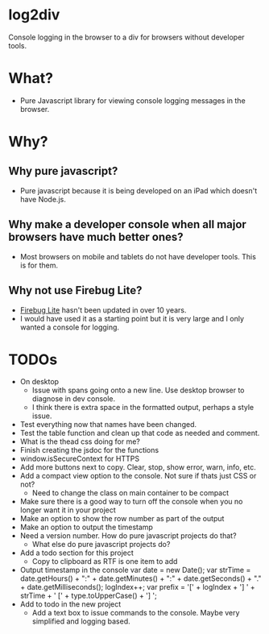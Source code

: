 # log2div
Console logging in the browser to a div for browsers without developer tools.

# What?
- Pure Javascript library for viewing console logging messages in the browser.

# Why?

## Why pure javascript?
- Pure javascript because it is being developed on an iPad which doesn't have Node.js.

## Why make a developer console when all major browsers have much better ones?
- Most browsers on mobile and tablets do not have developer tools. This is for them.

## Why not use Firebug Lite?
- [Firebug Lite](https://github.com/firebug/firebug-lite) hasn't been updated in over 10 years.
- I would have used it as a starting point but it is very large and I only wanted a console for logging.

# TODOs
- On desktop
  - Issue with spans going onto a new line. Use desktop browser to diagnose in dev console.
  - I think there is extra space in the formatted output, perhaps a style issue.
- Test everything now that names have been changed.
- Test the table function and clean up that code as needed and comment.
- What is the thead css doing for me?
- Finish creating the jsdoc for the functions
- window.isSecureContext for HTTPS
- Add more buttons next to copy. Clear, stop, show error, warn, info, etc.
- Add a compact view option to the console. Not sure if thats just CSS or not?
  - Need to change the class on main container to be compact
- Make sure there is a good way to turn off the console when you no longer want it in your project
- Make an option to show the row number as part of the output
- Make an option to output the timestamp
- Need a version number. How do pure javascript projects do that?
  - What else do pure javascript projects do?
- Add a todo section for this project
  - Copy to clipboard as RTF is one item to add
- Output timestamp in the console
     var date = new Date();
        var strTime = date.getHours() + ":" + date.getMinutes() + ":" + date.getSeconds() + "." + date.getMilliseconds();
        logIndex++;
        var prefix = '[' + logIndex + '] ' + strTime + ' [' + type.toUpperCase() + '] ';
- Add to todo in the new project
  - Add a text box to issue commands to the console. Maybe very simplified and logging based.
